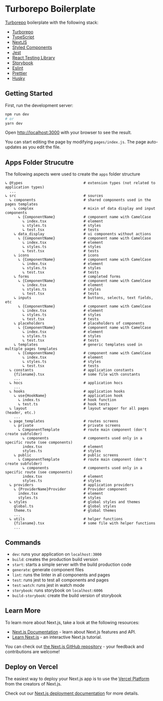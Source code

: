 # Turborepo Boilerplate

[Turborepo](https://turbo.build/repo) boilerplate with the following stack:

- [Turborepo](https://turbo.build/repo)
- [TypeScript](https://www.typescriptlang.org/)
- [NextJS](https://nextjs.org/)
- [Styled Components](https://styled-components.com/)
- [Jest](https://jestjs.io/)
- [React Testing Library](https://testing-library.com/docs/react-testing-library/intro)
- [Storybook](https://storybook.js.org/)
- [Eslint](https://eslint.org/)
- [Prettier](https://prettier.io/)
- [Husky](https://github.com/typicode/husky)

## Getting Started

First, run the development server:

```bash
npm run dev
# or
yarn dev
```

Open [http://localhost:3000](http://localhost:3000) with your browser to see the result.

You can start editing the page by modifying `pages/index.js`. The page auto-updates as you edit the file.

## Apps Folder Strucutre

The following aspects were used to create the `apps` folder structure

```
↳ @types                            # extension types (not related to application types)
  ...
↳ src                               # sources
  ↳ components                      # shared components used in the pages templates
    ↳ complex                       # mixin of data display and input components
      ↳ {ComponentName}             # component name with CamelCase
        ↳ index.tsx                 # element
        ↳ styles.ts                 # styles
        ↳ test.tsx                  # tests
    ↳ data_display                  # ui components without actions
      ↳ {ComponentName}             # component name with CamelCase
        ↳ index.tsx                 # element
        ↳ styles.ts                 # styles
        ↳ test.tsx                  # tests
    ↳ icons                         # icons
      ↳ {ComponentName}             # component name with CamelCase
        ↳ index.tsx                 # element
        ↳ styles.ts                 # styles
        ↳ test.tsx                  # tests
    ↳ forms                         # completed forms
      ↳ {ComponentName}             # component name with CamelCase
        ↳ index.tsx                 # element
        ↳ styles.ts                 # styles
        ↳ test.tsx                  # tests
    ↳ inputs                        # buttons, selects, text fields, etc
      ↳ {ComponentName}             # component name with CamelCase
        ↳ index.tsx                 # element
        ↳ styles.ts                 # styles
        ↳ test.tsx                  # tests
    ↳ placeholders                  # placeholders of components
      ↳ {ComponentName}             # component name with CamelCase
        ↳ index.tsx                 # element
        ↳ styles.ts                 # styles
        ↳ test.tsx                  # tests
    ↳ templates                     # generic templates used in multiple pages templates
      ↳ {ComponentName}             # component name with CamelCase
        ↳ index.tsx                 # element
        ↳ styles.ts                 # styles
        ↳ test.tsx                  # tests
  ↳ constants                       # application constants
    {filename}.tsx                  # some file with constants
    ...
  ↳ hocs                            # application hocs
    ...
  ↳ hooks                           # application hooks
    ↳ use{HookName}                 # application hook
      ↳ index.ts                    # hook function
      ↳ test.ts                     # hook tests
  ↳ layout                          # layout wrapper for all pages (header, etc.)
    ...
  ↳ page_templates                  # routes screens
    ↳ private                       # private screens
      ↳ ComponentTemplate           # route main component (don't create subfolder)
        ↳ components                # components used only in a specific route (see components)
        index.tsx                   # element
        styles.ts                   # styles
    ↳ public                        # public screens
      ↳ ComponentTemplate           # route main component (don't create subfolder)
        ↳ components                # components used only in a specific route (see components)
        index.tsx                   # element
        styles.ts                   # styles
  ↳ providers                       # application providers
    ↳ {ProviderName}Provider        # Provider component
      index.tsx                     # element
      styles.ts                     # styles
  ↳ styles                          # global styles and themes
    global.ts                       # global styles
    theme.ts                        # global themes
    ...
  ↳ utils                           # helper functions
    {filename}.tsx                  # some file with helper functions
    ...
```


## Commands

- `dev`: runs your application on `localhost:3000`
- `build`: creates the production build version
- `start`: starts a simple server with the build production code
- `generate`: generate component files
- `lint`: runs the linter in all components and pages
- `test`: runs jest to test all components and pages
- `test:watch`: runs jest in watch mode
- `storybook`: runs storybook on `localhost:6006`
- `build-storybook`: create the build version of storybook

## Learn More

To learn more about Next.js, take a look at the following resources:

- [Next.js Documentation](https://nextjs.org/docs) - learn about Next.js features and API.
- [Learn Next.js](https://nextjs.org/learn) - an interactive Next.js tutorial.

You can check out [the Next.js GitHub repository](https://github.com/vercel/next.js/) - your feedback and contributions are welcome!

## Deploy on Vercel

The easiest way to deploy your Next.js app is to use the [Vercel Platform](https://vercel.com/import?utm_medium=default-template&filter=next.js&utm_source=create-next-app&utm_campaign=create-next-app-readme) from the creators of Next.js.

Check out our [Next.js deployment documentation](https://nextjs.org/docs/deployment) for more details.
